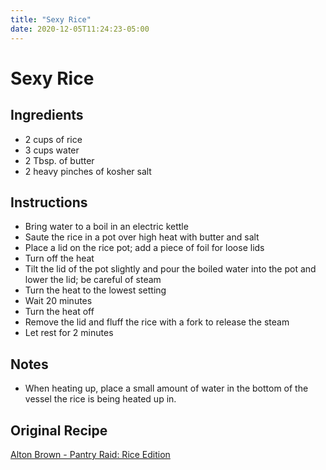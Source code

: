 ```yaml
---
title: "Sexy Rice"
date: 2020-12-05T11:24:23-05:00
---
```


# Sexy Rice

## Ingredients

- 2 cups of rice
- 3 cups water
- 2 Tbsp. of butter
- 2 heavy pinches of kosher salt

## Instructions

- Bring water to a boil in an electric kettle
- Saute the rice in a pot over high heat with butter and salt
- Place a lid on the rice pot; add a piece of foil for loose lids
- Turn off the heat
- Tilt the lid of the pot slightly and pour the boiled water into the pot and lower the lid; be careful of steam
- Turn the heat to the lowest setting
- Wait 20 minutes
- Turn the heat off
- Remove the lid and fluff the rice with a fork to release the steam
- Let rest for 2 minutes

## Notes

- When heating up, place a small amount of water in the bottom of the vessel the rice is being heated up in.

## Original Recipe

[Alton Brown - Pantry Raid: Rice Edition](https://youtu.be/9Qe-7tuMOIY)
